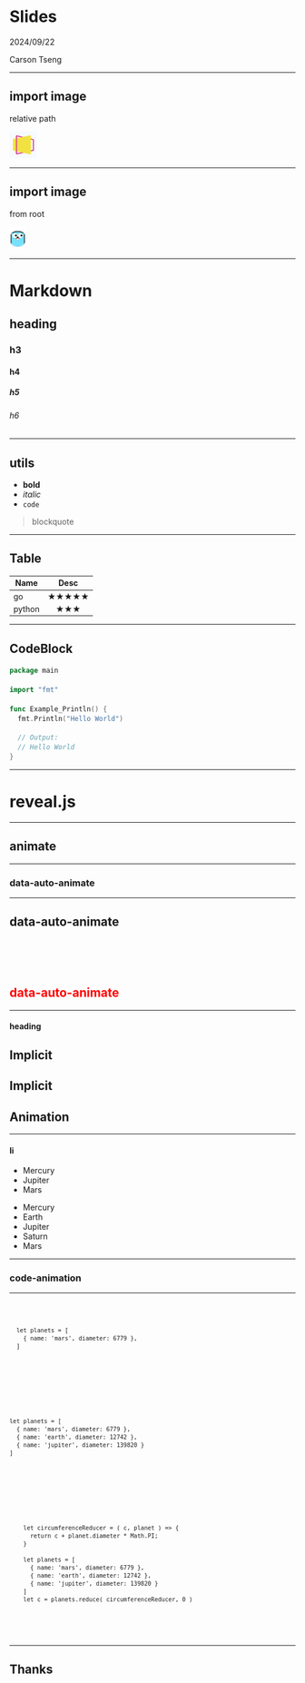 # Slides

2024/09/22

Carson Tseng

---

## import image

relative path

![slides_icon.png](img/slides_icon.png)

----

## import image

from root

![go.png](/assets/go.png)

---

# Markdown

## heading

### h3

#### h4

##### h5

###### h6

----

## utils

- **bold**
- *italic*
- `code`

> blockquote

----

## Table

| Name | Desc  |
| ---- |:-----:|
go | ★★★★★ |
python |  ★★★  |

----

## CodeBlock

```go
package main

import "fmt"

func Example_Println() {
  fmt.Println("Hello World")

  // Output:
  // Hello World
}
```

---

# reveal.js

---

## animate

---

### data-auto-animate

---

<section data-auto-animate>
  <h1>data-auto-animate</h1>
</section>

<section data-auto-animate>
  <h1 style="margin-top: 100px; color: red;">data-auto-animate</h1>
</section>

---

#### heading

<section data-auto-animate>
  <h1>Implicit</h1>
</section>

<section data-auto-animate>
  <h1>Implicit</h1>
  <h1>Animation</h1>
</section>

---

#### li

<section data-auto-animate>
  <ul>
    <li>Mercury</li>
    <li>Jupiter</li>
    <li>Mars</li>
  </ul>
</section>

<section data-auto-animate>
  <ul>
    <li>Mercury</li>
    <li>Earth</li>
    <li>Jupiter</li>
    <li>Saturn</li>
    <li>Mars</li>
  </ul>
</section>

---

### code-animation

---

<section data-auto-animate>
  <pre data-id="code-animation">
    <code data-trim data-line-numbers>

      let planets = [
        { name: 'mars', diameter: 6779 },
      ]
  </code>
  </pre>
</section>

<section data-auto-animate>
  <pre data-id="code-animation"><code data-trim data-line-numbers>

    let planets = [
      { name: 'mars', diameter: 6779 },
      { name: 'earth', diameter: 12742 },
      { name: 'jupiter', diameter: 139820 }
    ]
  </code>
  </pre>
</section>
<section data-auto-animate>
  <pre data-id="code-animation">
    <code data-trim data-line-numbers>

        let circumferenceReducer = ( c, planet ) => {
          return c + planet.diameter * Math.PI;
        }

        let planets = [
          { name: 'mars', diameter: 6779 },
          { name: 'earth', diameter: 12742 },
          { name: 'jupiter', diameter: 139820 }
        ]
        let c = planets.reduce( circumferenceReducer, 0 )

   </code>
  </pre>
</section>

---

## Thanks
